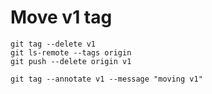 # Move v1 tag
```shell
git tag --delete v1
git ls-remote --tags origin
git push --delete origin v1

git tag --annotate v1 --message "moving v1"
```
